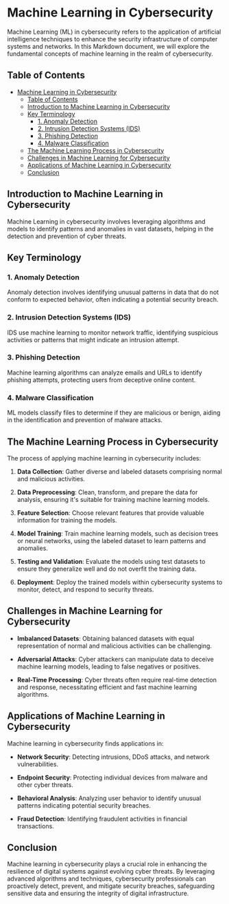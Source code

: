 # Machine Learning in Cybersecurity

Machine Learning (ML) in cybersecurity refers to the application of artificial intelligence techniques to enhance the security infrastructure of computer systems and networks. In this Markdown document, we will explore the fundamental concepts of machine learning in the realm of cybersecurity.

## Table of Contents
- [Machine Learning in Cybersecurity](#machine-learning-in-cybersecurity)
  - [Table of Contents](#table-of-contents)
  - [Introduction to Machine Learning in Cybersecurity](#introduction-to-machine-learning-in-cybersecurity)
  - [Key Terminology](#key-terminology)
    - [1. Anomaly Detection](#1-anomaly-detection)
    - [2. Intrusion Detection Systems (IDS)](#2-intrusion-detection-systems-ids)
    - [3. Phishing Detection](#3-phishing-detection)
    - [4. Malware Classification](#4-malware-classification)
  - [The Machine Learning Process in Cybersecurity](#the-machine-learning-process-in-cybersecurity)
  - [Challenges in Machine Learning for Cybersecurity](#challenges-in-machine-learning-for-cybersecurity)
  - [Applications of Machine Learning in Cybersecurity](#applications-of-machine-learning-in-cybersecurity)
  - [Conclusion](#conclusion)

## Introduction to Machine Learning in Cybersecurity

Machine Learning in cybersecurity involves leveraging algorithms and models to identify patterns and anomalies in vast datasets, helping in the detection and prevention of cyber threats.

## Key Terminology

### 1. Anomaly Detection

Anomaly detection involves identifying unusual patterns in data that do not conform to expected behavior, often indicating a potential security breach.

### 2. Intrusion Detection Systems (IDS)

IDS use machine learning to monitor network traffic, identifying suspicious activities or patterns that might indicate an intrusion attempt.

### 3. Phishing Detection

Machine learning algorithms can analyze emails and URLs to identify phishing attempts, protecting users from deceptive online content.

### 4. Malware Classification

ML models classify files to determine if they are malicious or benign, aiding in the identification and prevention of malware attacks.

## The Machine Learning Process in Cybersecurity

The process of applying machine learning in cybersecurity includes:

1. **Data Collection**: Gather diverse and labeled datasets comprising normal and malicious activities.

2. **Data Preprocessing**: Clean, transform, and prepare the data for analysis, ensuring it's suitable for training machine learning models.

3. **Feature Selection**: Choose relevant features that provide valuable information for training the models.

4. **Model Training**: Train machine learning models, such as decision trees or neural networks, using the labeled dataset to learn patterns and anomalies.

5. **Testing and Validation**: Evaluate the models using test datasets to ensure they generalize well and do not overfit the training data.

6. **Deployment**: Deploy the trained models within cybersecurity systems to monitor, detect, and respond to security threats.

## Challenges in Machine Learning for Cybersecurity

- **Imbalanced Datasets**: Obtaining balanced datasets with equal representation of normal and malicious activities can be challenging.
  
- **Adversarial Attacks**: Cyber attackers can manipulate data to deceive machine learning models, leading to false negatives or positives.

- **Real-Time Processing**: Cyber threats often require real-time detection and response, necessitating efficient and fast machine learning algorithms.

## Applications of Machine Learning in Cybersecurity

Machine learning in cybersecurity finds applications in:

- **Network Security**: Detecting intrusions, DDoS attacks, and network vulnerabilities.
  
- **Endpoint Security**: Protecting individual devices from malware and other cyber threats.
  
- **Behavioral Analysis**: Analyzing user behavior to identify unusual patterns indicating potential security breaches.
  
- **Fraud Detection**: Identifying fraudulent activities in financial transactions.

## Conclusion

Machine learning in cybersecurity plays a crucial role in enhancing the resilience of digital systems against evolving cyber threats. By leveraging advanced algorithms and techniques, cybersecurity professionals can proactively detect, prevent, and mitigate security breaches, safeguarding sensitive data and ensuring the integrity of digital infrastructure.

